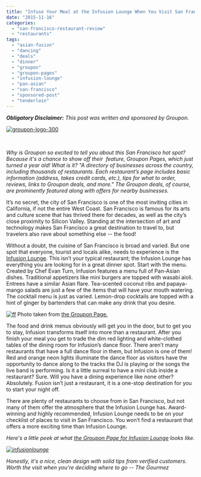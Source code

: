 ```yaml
---
title: "Infuse Your Meal at the Infusion Lounge When You Visit San Francisco"
date: "2015-11-16"
categories:
  - "san-francisco-restaurant-review"
  - "restaurants"
tags:
  - "asian-fusion"
  - "dancing"
  - "deals"
  - "dinner"
  - "groupon"
  - "groupon-pages"
  - "infusion-lounge"
  - "pan-asian"
  - "san-francisco"
  - "sponsored-post"
  - "tenderloin"
---
```


_**Obligatory Disclaimer:** This post was written and sponsored by Groupon._

[![groupon-logo-300](http://s3.amazonaws.com/thegourmez-wpmedia/2015/11/groupon-logo-300.png)](http://s3.amazonaws.com/thegourmez-wpmedia/2015/11/groupon-logo-300.png)

 

_Why is Groupon so excited to tell you about this San Francisco hot spot? Because it's a chance to show off their  feature, Groupon Pages, which just turned a year old! What is it? "A directory of businesses across the country, including thousands of restaurants. Each restaurant’s page includes basic information (address, takes credit cards, etc.), tips for what to order, reviews, links to Groupon deals, and more." The Groupon deals, of course, are prominently featured along with offers for nearby businesses._

It’s no secret, the city of San Francisco is one of the most inviting cities in California, if not the entire West Coast. San Francisco is famous for its arts and culture scene that has thrived there for decades, as well as the city’s close proximity to Silicon Valley. Standing at the intersection of art and technology makes San Francisco a great destination to travel to, but travelers also rave about something else -- the food!

Without a doubt, the cuisine of San Francisco is broad and varied. But one spot that everyone, tourist and locals alike, needs to experience is the [Infusion Lounge](https://www.groupon.com/biz/san-francisco/infusion-lounge). This isn’t your typical restaurant; the Infusion Lounge has everything you are looking for in a great dinner spot. Start with the menu. Created by Chef Evan Turn, Infusion features a menu full of Pan-Asian dishes. Traditional appetizers like mini burgers are topped with wasabi aioli. Entrees have a similar Asian flare. Tea-scented coconut ribs and papaya-mango salads are just a few of the items that will have your mouth watering. The cocktail menu is just as varied. Lemon-drop cocktails are topped with a hint of ginger by bartenders that can make any drink that you desire.




<div class="caption">

[![ff](http://s3.amazonaws.com/thegourmez-wpmedia/2015/11/groupon-infusion.jpg)](http://s3.amazonaws.com/thegourmez-wpmedia/2015/11/groupon-infusion.jpg) Photo taken from [the Groupon Page.](https://www.groupon.com/biz/san-francisco/infusion-lounge)</div>


The food and drink menus obviously will get you in the door, but to get you to stay, Infusion transforms itself into more than a restaurant. After you finish your meal you get to trade the dim red lighting and white-clothed tables of the dining room for Infusion’s dance floor. There aren’t many restaurants that have a full dance floor in them, but Infusion is one of them! Red and orange neon lights illuminate the dance floor as visitors have the opportunity to dance along to the tracks the DJ is playing or the songs the live band is performing. Is it a little surreal to have a mini club inside a restaurant? Sure. Will you have a dining experience like none other? Absolutely. Fusion isn’t just a restaurant, it is a one-stop destination for you to start your night off.

There are plenty of restaurants to choose from in San Francisco, but not many of them offer the atmosphere that the Infusion Lounge has. Award-winning and highly recommended, Infusion Lounge needs to be on your checklist of places to visit in San Francisco. You won’t find a restaurant that offers a more exciting time than Infusion Lounge.

_Here's a little peek at what [the Groupon Page for Infusion Lounge](https://www.groupon.com/biz/san-francisco/infusion-lounge) looks like._

_[![infusionlounge](http://s3.amazonaws.com/thegourmez-wpmedia/2015/11/infusionlounge-500x459.png)](http://s3.amazonaws.com/thegourmez-wpmedia/2015/11/infusionlounge.png)_

_Honestly, it's a nice, clean design with solid tips from verified customers. Worth the visit when you're deciding where to go -- The Gourmez_
